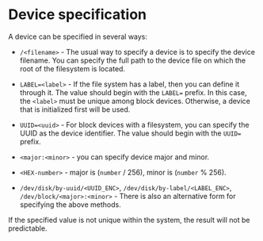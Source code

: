 # Device specification

A device can be specified in several ways:

- `/<filename>` - The usual way to specify a device is to specify the device
  filename. You can specify the full path to the device file on which the root
  of the filesystem is located.

- `LABEL=<label>` - If the file system has a label, then you can define it
  through it. The value should begin with the `LABEL=` prefix. In this case,
  the `<label>` must be unique among block devices. Otherwise, a device that is
  initialized first will be used.

- `UUID=<uuid>` - For block devices with a filesystem, you can specify the UUID
  as the device identifier. The value should begin with the `UUID=` prefix.

- `<major:<minor>` - you can specify device major and minor.

- `<HEX-number>` - major is (`number` / 256), minor is (`number` % 256).

- `/dev/disk/by-uuid/<UUID_ENC>`, `/dev/disk/by-label/<LABEL_ENC>`,
  `/dev/block/<major>:<minor>` - There is also an alternative form for
  specifying the above methods.

If the specified value is not unique within the system, the result will not be
predictable.
